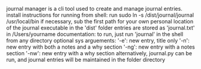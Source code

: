 journal manager is a cli tool used to create and manage journal entries.
install instructions for running from shell: run sudo ln -s /dist/journal/journal /usr/local/bin if necessary, sub the first path for your own personal location of the journal executable in the 'dist' folder entries are stored as 'journal.txt' in /Users/yourname
documentation: to run, just run 'journal' in the shell from any directory
optional sys arguements: '-e': new entry, title only '-n': new entry with both a notes and a why section '-ng': new entry with a notes section '-nw': new entry with a why section
alternatively, journal.py can be run, and journal entries will be maintained in the folder directory
